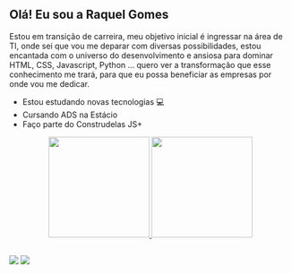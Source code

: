 ## Olá! Eu sou a Raquel Gomes

Estou em transição de carreira, meu objetivo inicial é ingressar na área de TI, onde sei que vou me deparar com diversas possibilidades, estou encantada com o universo do desenvolvimento e ansiosa para dominar HTML, CSS, Javascript, Python ... quero ver a transformação que esse conhecimento me trará, para que eu possa beneficiar as empresas por onde vou me dedicar.

- Estou estudando novas tecnologias 💻
- Cursando ADS na Estácio
- Faço parte do Construdelas JS+

<div align="center">
  <a href="https://github.com/raquelgomes25">
  <img height="180em" src="https://github-readme-stats.vercel.app/api?username=raquelgomes25&show_icons=true&theme=dracula&include_all_commits=true&count_private=true"/>
  <img height="180em" src="https://github-readme-stats.vercel.app/api/top-langs/?username=raquelgomes25&layout=compact&langs_count=7&theme=dracula"/>
</div>

##
  
</div>
  <a href="https://www.instagram.com/kelmaria25" target="_blank"><img src="https://img.shields.io/badge/-Instagram-%23E4405F?style=for-the-badge&logo=instagram&logoColor=white" target="_blank"></a>
 	<a href="https://www.linkedin.com/in/raquel-gomes-389309208" target="_blank"><img src="https://img.shields.io/badge/-LinkedIn-%230077B5?style=for-the-badge&logo=linkedin&logoColor=white" target="_blank"></a> 
</div>
